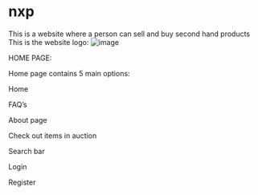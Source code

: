 # nxp
This is a website where a person can sell and buy second hand products
This is the website logo:
![image](https://github.com/ManideepDushetti/nxp/assets/117671718/66811bdc-9a07-4c16-beab-fd4ae4f573e6)


HOME PAGE:

Home page contains 5 main options:

Home

FAQ’s

About page

Check out items in auction

Search bar

Login

Register







